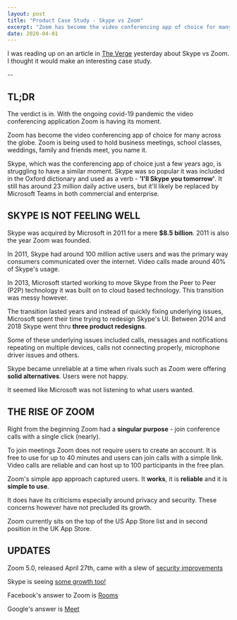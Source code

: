 ```yaml
---
layout: post
title: "Product Case Study - Skype vs Zoom"
excerpt: "Zoom has become the video conferencing app of choice for many across the globe during the COVID-19 pandemic"
date: 2020-04-01
---
```


I was reading up on an article in [The Verge](https://www.theverge.com/2020/3/31/21200844/microsoft-skype-zoom-houseparty-coronavirus-pandemic-usage-growth-competition) yesterday about Skype vs Zoom. I thought it would make an interesting case study.

--

## TL;DR

The verdict is in. With the ongoing covid-19 pandemic the video conferencing application Zoom is having its moment. 

Zoom has become the video conferencing app of choice for many across the globe. Zoom is being used to hold business meetings, school classes, weddings, family and friends meet, you name it.

Skype, which was the conferencing app of choice just a few years ago, is struggling to have a similar moment. Skype was so popular it was included in the Oxford dictionary and used as a verb - **'I'll Skype you tomorrow'**. It still has around 23 million daily active users, but it'll likely be replaced by Microsoft Teams in both commercial and enterprise.

## SKYPE IS NOT FEELING WELL

Skype was acquired by Microsoft in 2011 for a mere **$8.5 billion**. 2011 is also the year Zoom was founded.

In 2011, Skype had around 100 million active users and was the primary way consumers communicated over the internet. Video calls made around 40% of Skype's usage.

In 2013, Microsoft started working to move Skype from the Peer to Peer (P2P) technology it was built on to cloud based technology. This transition was messy however.

The transition lasted years and instead of quickly fixing underlying issues, Microsoft spent their time trying to redesign Skype's UI. Between 2014 and 2018 Skype went thru **three product redesigns**.

Some of these underlying issues included calls, messages and notifications repeating on multiple devices, calls not connecting properly, microphone driver issues and others.

Skype became unreliable at a time when rivals such as Zoom were offering **solid alternatives**. Users were not happy. 

It seemed like Microsoft was not listening to what users wanted.

## THE RISE OF ZOOM

Right from the beginning Zoom had a **singular purpose** - join conference calls with a single click (nearly).

To join meetings Zoom does not require users to create an account. It is free to use for up to 40 minutes and users can join calls with a simple link. Video calls are reliable and can host up to 100 participants in the free plan.

Zoom's simple app approach captured users. It **works**, it is **reliable** and it is **simple to use**.

It does have its criticisms especially around privacy and security. These concerns however have not precluded its growth.

Zoom currently sits on the top of the US App Store list and in second position in the UK App Store.

## UPDATES

Zoom 5.0, released April 27th, came with a slew of [security improvements](https://blog.zoom.us/wordpress/2020/04/27/its-here-5-things-to-know-about-zoom-5-0/)

Skype is seeing [some growth too!](https://www.google.com/amp/s/www.fool.com/amp/investing/2020/03/31/microsofts-skype-sees-70-user-growth-in-march-2020.aspx)

Facebook's answer to Zoom is [Rooms](https://www.google.com/amp/s/www.theverge.com/platform/amp/2020/4/24/21233468/facebook-messenger-rooms-live-instagram-live-igtv-video-chat)

Google's answer is [Meet](https://landing.google.com/googlemeet/)
